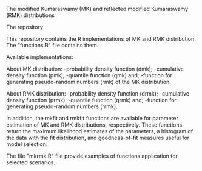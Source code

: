 The modified Kumaraswamy (MK) and reflected modified Kumaraswamy (RMK) distributions

The repository

This repository contains the R implementations of MK and RMK distribution. The "functions.R" file contains them.

Available implementations:

About MK distribution:
	-probability density function (dmk); 
	-cumulative density function (pmk); 
	-quantile function (qmk) and;
	-function for generating pseudo-random numbers (rmk) of the MK distribution. 

About RMK distribution:
	-probability density function (drmk); 
	-cumulative density function (prmk); 
	-quantile function (qrmk) and;
	-function for generating pseudo-random numbers (rrmk). 

In addition, the mkfit and rmkfit functions are available for parameter estimation of MK and RMK distributions, respectively. These functions return the maximum likelihood estimates of the parameters, a histogram of the data with the fit distribution, and goodness-of-fit measures useful for model selection.

The file "mkrmk.R" file provide examples of functions application for selected scenarios. 
